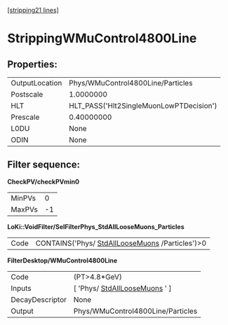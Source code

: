 [[stripping21 lines]](./stripping21-index)

# StrippingWMuControl4800Line

## Properties:

|                |                                         |
|----------------|-----------------------------------------|
| OutputLocation | Phys/WMuControl4800Line/Particles       |
| Postscale      | 1.0000000                               |
| HLT            | HLT_PASS('Hlt2SingleMuonLowPTDecision') |
| Prescale       | 0.40000000                              |
| L0DU           | None                                    |
| ODIN           | None                                    |

## Filter sequence:

**CheckPV/checkPVmin0**

|        |     |
|--------|-----|
| MinPVs | 0   |
| MaxPVs | -1  |

**LoKi::VoidFilter/SelFilterPhys_StdAllLooseMuons_Particles**

|      |                                                                                    |
|------|------------------------------------------------------------------------------------|
| Code | CONTAINS('Phys/ [StdAllLooseMuons](./stripping21-stdallloosemuons) /Particles')\>0 |

**FilterDesktop/WMuControl4800Line**

|                 |                                                                   |
|-----------------|-------------------------------------------------------------------|
| Code            | (PT\>4.8\*GeV)                                                    |
| Inputs          | [ 'Phys/ [StdAllLooseMuons](./stripping21-stdallloosemuons) ' ] |
| DecayDescriptor | None                                                              |
| Output          | Phys/WMuControl4800Line/Particles                                 |
